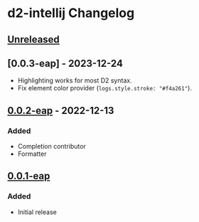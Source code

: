 <!-- Keep a Changelog guide -> https://keepachangelog.com -->

# d2-intellij Changelog

## [Unreleased]

## [0.0.3-eap] - 2023-12-24
- Highlighting works for most D2 syntax.
- Fix element color provider (`logs.style.stroke: "#f4a261"`).

## [0.0.2-eap] - 2022-12-13

### Added
- Completion contributor
- Formatter

## [0.0.1-eap]

### Added
- Initial release

[Unreleased]: https://github.com/DVDAndroid/d2-intellij/compare/v0.0.2-eap...HEAD
[0.0.2-eap]: https://github.com/DVDAndroid/d2-intellij/compare/v0.0.1-eap...v0.0.2-eap
[0.0.1-eap]: https://github.com/DVDAndroid/d2-intellij/commits/v0.0.1-eap
